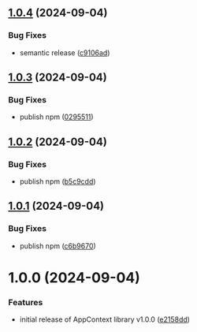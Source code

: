 ## [1.0.4](https://github.com/echaoeoen/app-context/compare/v1.0.3...v1.0.4) (2024-09-04)


### Bug Fixes

* semantic release ([c9106ad](https://github.com/echaoeoen/app-context/commit/c9106adc996a4630eb8b64a03119053ab0eefc3a))

## [1.0.3](https://github.com/echaoeoen/app-context/compare/v1.0.2...v1.0.3) (2024-09-04)


### Bug Fixes

* publish npm ([0295511](https://github.com/echaoeoen/app-context/commit/02955112bb106fb8d9130534c3ac7e31e7f5c1e8))

## [1.0.2](https://github.com/echaoeoen/app-context/compare/v1.0.1...v1.0.2) (2024-09-04)


### Bug Fixes

* publish npm ([b5c9cdd](https://github.com/echaoeoen/app-context/commit/b5c9cdd8d0790706e5d1f34b2b4e99982568f633))

## [1.0.1](https://github.com/echaoeoen/app-context/compare/v1.0.0...v1.0.1) (2024-09-04)


### Bug Fixes

* publish npm ([c6b9670](https://github.com/echaoeoen/app-context/commit/c6b967055c7e94c102b9d1fcbe190eb61524499c))

# 1.0.0 (2024-09-04)


### Features

* initial release of AppContext library v1.0.0 ([e2158dd](https://github.com/echaoeoen/app-context/commit/e2158dd78311ccb3cfe7d4fbf6925067f6b19c86))
